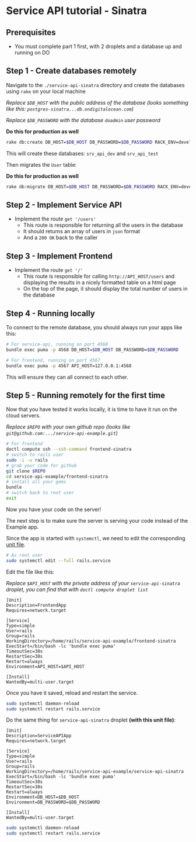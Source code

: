 # Service API tutorial - Sinatra

## Prerequisites

- You must complete part 1 first, with 2 droplets and a database up and running on DO

## Step 1 - Create databases remotely

Navigate to the `./service-api-sinatra` directory and create the databases using `rake` on your local machine

*Replace `$DB_HOST` with the public address of the database (looks something like this: `postgres-sinatra...db.ondigitalocean.com`)*

*Replace `$DB_PASSWORD` with the database `doadmin` user password*

**Do this for production as well**

```bash
rake db:create DB_HOST=$DB_HOST DB_PASSWORD=$DB_PASSWORD RACK_ENV=development
```

This will create these databases: `srv_api_dev` and `srv_api_test`

Then migrates the `User` table:

**Do this for production as well**

```bash
rake db:migrate DB_HOST=$DB_HOST DB_PASSWORD=$DB_PASSWORD RACK_ENV=development
```

## Step 2 - Implement Service API

- Implement the route `get '/users'`
  - This route is responsible for returning all the users in the database
  - It should returns an array of users in `json` format
  - And a `200 OK` back to the caller

## Step 3 - Implement Frontend

- Implement the route `get '/'`
  - This route is responsible for calling `http://API_HOST/users` and displaying the results in a nicely formatted table on a html page
  - On the top of the page, it should display the total number of users in the database

## Step 4 - Running locally

To connect to the remote database, you should always run your apps like this:

```bash
# For service-api, running on port 4568
bundle exec puma -p 4568 DB_HOST=$DB_HOST DB_PASSWORD=$DB_PASSWORD

# For frontend, running on port 4567
bundle exec puma -p 4567 API_HOST=127.0.0.1:4568
```

This will ensure they can all connect to each other.

## Step 5 - Running remotely for the first time

Now that you have tested it works locally, it is time to have it run on the cloud servers.

*Replace `$REPO` with your own github repo (looks like `git@github.com:.../service-api-example.git`)*

```bash
# For frontend
doctl compute ssh --ssh-command frontend-sinatra
# switch to rails user
sudo -i -u rails
# grab your code for github
git clone $REPO
cd service-api-example/frontend-sinatra
# install all your gems
bundle
# switch back to root user
exit
```

Now you have your code on the server!

The next step is to make sure the server is serving your code instead of the Example app.

Since the app is started with `systemctl`, we need to edit the corresponding [unit file](https://www.digitalocean.com/community/tutorials/how-to-use-systemctl-to-manage-systemd-services-and-units#editing-unit-files).

```bash
# As root user
sudo systemctl edit --full rails.service
```

Edit the file like this:

*Replace `$API_HOST` with the private address of your `service-api-sinatra` droplet, you can find that with `doctl compute droplet list`*

```env
[Unit]
Description=FrontendApp
Requires=network.target

[Service]
Type=simple
User=rails
Group=rails
WorkingDirectory=/home/rails/service-api-example/frontend-sinatra
ExecStart=/bin/bash -lc 'bundle exec puma'
TimeoutSec=30s
RestartSec=30s
Restart=always
Environment=API_HOST=$API_HOST

[Install]
WantedBy=multi-user.target
```

Once you have it saved, reload and restart the service.

```bash
sudo systemctl daemon-reload
sudo systemctl restart rails.service
```

Do the same thing for `service-api-sinatra` droplet **(with this unit file)**:

```env
[Unit]
Description=ServiceAPIApp
Requires=network.target

[Service]
Type=simple
User=rails
Group=rails
WorkingDirectory=/home/rails/service-api-example/service-api-sinatra
ExecStart=/bin/bash -lc 'bundle exec puma'
TimeoutSec=30s
RestartSec=30s
Restart=always
Environment=DB_HOST=$DB_HOST
Environment=DB_PASSWORD=$DB_PASSWORD

[Install]
WantedBy=multi-user.target
```

```bash
sudo systemctl daemon-reload
sudo systemctl restart rails.service
```
